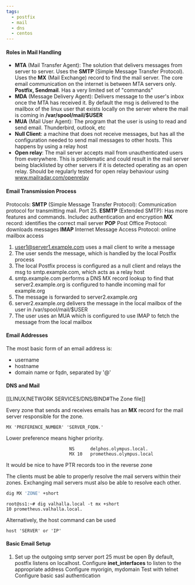 ```yaml
---
tags:
  - postfix
  - mail
  - dns
  - centos
---
```

#### Roles in Mail Handling

* **MTA** (Mail Transfer Agent): The solution that delivers messages from server to server. Uses the **SMTP** (Simple Message Transfer Protocol). Uses the **MX** (Mail Exchange) record to find the mail server. The core email communication on the internet is between MTA servers only. **Postfix, Sendmail**. Has a very limited set of "commands"
* **MDA** (Message Delivery Agent): Delivers message to the user's inbox once the MTA has received it. By default the msg is delivered to the mailbox of the linux user that exists locally on the server where the mail is coming in **/var/spool/mail/$USER**
* **MUA** (Mail User Agent): The program that the user is using to read and send email. Thunderbird, outlook, etc
* **Null Client**: a machine that does not receive messages, but has all the configuration needed to send mail messages to other hosts. This happens by using a relay host
* **Open relay**: The mail server accepts mail from unauthenticated users from everywhere. This is problematic and could result in the mail server being blacklisted by other servers if it is detected operating as an open relay. Should be regularly tested for open relay behaviour using www.mailradar.com/openrelay

#### Email Transmission Process

Protocols:
**SMTP** (Simple Message Transfer Protocol):  Communication protocol for transmitting mail. Port 25. 
**ESMTP** (Extended SMTP): Has more features and commands. Includeс authentication and encryption
**MX** record: identifies the correct mail server
**POP** Post Office Protocol: downloads messages
**IMAP** Internet Message Access Protocol: online mailbox access

1. user1@server1.example.com uses a mail client to write a message
2. The user sends the message, which is handled by the local Postfix process
3. The local Postfix process is configured as a null client and relays the msg to smtp.example.com, which acts as a relay host
4. smtp.example.com performs a DNS MX record lookup to find that server2.example.org is configured to handle incoming mail for example.org
5. The message is forwarded to server2.example.org
6. server2.example.org delivers the message in the local mailbox of the user in /var/spool/mail/$USER
7. The user uses an MUA which is configured to use IMAP to fetch the message from the local mailbox

#### Email Addresses

The most basic form of an email address is:
* username
* hostname
* domain name or fqdn, separated by '@'
#### DNS and Mail

[[LINUX/NETWORK SERVICES/DNS/BIND#The Zone file]]

Every zone that sends and receives emails has an **MX** record for the mail server responsible for the zone. 

```
MX 'PREFERENCE_NUMBER' 'SERVER_FQDN.'
```

Lower preference means higher priority.

```
                        NS      delphos.olympus.local.
                        MX 10   prometheus.olympus.local
```

It would be nice to have PTR records too in the reverse zone

The clients must be able to properly resolve the mail servers within their zones. Exchanging mail servers must also be able to resolve each other.

``` bash
dig MX 'ZONE' +short
```

```
root@ss1:~# dig valhalla.local -t mx +short
10 prometheus.valhalla.local.
```

Alternatively, the host command can be used

```
host 'SERVER' or 'IP'
```

#### Basic Email Setup

1. Set up the outgoing smtp server
	port 25 must be open
	By default, postfix listens on localhost. Configure **inet_interfaces** to listen to the appropriate address
	Configure myorigin, mydomain
	Test with telnet 
	Configure basic sasl authentication


